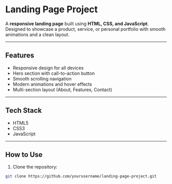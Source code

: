 # Landing Page Project

A **responsive landing page** built using **HTML, CSS, and JavaScript**.  
Designed to showcase a product, service, or personal portfolio with smooth animations and a clean layout.

---

## **Features**

- Responsive design for all devices  
- Hero section with call-to-action button  
- Smooth scrolling navigation  
- Modern animations and hover effects  
- Multi-section layout (About, Features, Contact)  

---

## **Tech Stack**

- HTML5  
- CSS3  
- JavaScript  

---

## **How to Use**

1. Clone the repository:

```bash
git clone https://github.com/yourusername/landing-page-project.git
